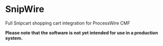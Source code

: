 # SnipWire
Full Snipcart shopping cart integration for ProcessWire CMF

**Please note that the software is not yet intended for use in a production system.**
